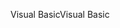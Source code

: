 <span data-ttu-id="837cc-101">Visual Basic</span><span class="sxs-lookup"><span data-stu-id="837cc-101">Visual Basic</span></span>